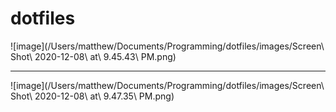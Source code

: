 # dotfiles


![image](/Users/matthew/Documents/Programming/dotfiles/images/Screen\ Shot\ 2020-12-08\ at\ 9.45.43\ PM.png)

----

![image](/Users/matthew/Documents/Programming/dotfiles/images/Screen\ Shot\ 2020-12-08\ at\ 9.47.35\ PM.png)

